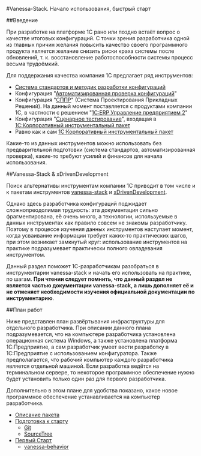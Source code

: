 #Vanessa-Stack. Начало использования, быстрый старт

##Введение

При разработке на платформе 1С рано или поздно встаёт вопрос о качестве итоговых
конфигураций. С точки зрения разработчика одной из главных причин желания повысить
качество своего программного продукта является желание снизить риски краха системы
после обновлений, т. к. восстановление работоспособности системы процесс весьма
трудоёмкий.

Для поддержания качества компания 1С предлагает ряд инструментов:

* [Система стандартов и методик разработки конфигураций](http://its.1c.ru/db/v8std)
* Конфигурация "[Автоматизированная проверка конфигураций](http://v8.1c.ru/acc/)"
* Конфигурация "[СППР](http://v8.1c.ru/model/)" (Система Проектирования Прикладных
Решений). На данный момент поставляется с продуктами компании 1С, в частности с решением
"[1С:ERP Управление предприятием 2](http://v8.1c.ru/erp/)"
* Конфигурация "[Сценарное тестирование](http://www.1c.ru/news/info.jsp?id=17985)",
входащая в [1С:Корпоративный инструментальный пакет](http://v8.1c.ru/expert/etp.htm)
* Равно как и сам [1С:Корпоративный инструментальный пакет](http://v8.1c.ru/expert/etp.htm)

Какие-то из данных инструментов можно использовать без предварительной подготовки
(система стандартов, автоматизированная проверка), какие-то требуют усилий и финансов для
начала использования.

##Vanessa-Stack & xDrivenDevelopment

Поиск альтернативы инструментам компании 1С приводит в том числе и к пакетам инструментов
[vanessa-stack](https://github.com/silverbulleters) и
[xDrivenDevelopment](https://github.com/xDrivenDevelopment).

Однако здесь разработчика конфигураций поджидает сложнопреодолимая трудность: эта
документация сильно фрагментирована, её очень много, а технологии, используемые в данных
инструментах как правило совсем не знакомы разработчику. Поэтому в процессе изучения
данных инструментов наступает момент, когда усваивание информации требует каких-то
практических шагов, при этом возникает замкнутый круг: использование инструментов на
практике подразумевает практически полного овладевания инструментом.

Данный раздел поможет 1С-разработчикам разобраться в инструментарии vanessa-stack
и начать его использовать на практике, по шагам. **При чтении следует помнить, что
данный раздел не является частью документации vanessa-stack, а лишь дополняет её
и не отменяет необходимости изучения официальной документации по инструментарию**.

##План работ

Ниже представлен план развёртывания инфраструктуры для отдельного разработчика.
При описании данного плана подразумевается, что на компьютере разработчика установлена
операционная система Windows, а также установлена платформа 1С:Предприятие, а сам
разработчик умеет вести разработку в 1С:Предприятие с использованием конфигуратора.
Также предполагается, что рабочий компьютер каждого разработчика является отдельной
машиной. Если разработка ведётся на терминальном сервере, то некоторое программное
обеспечение нужно будет установить только один раз для первого разработчика.

Дополнительно в этом плане для удобства показано, какое новое программное обеспечение
устанавливается на компьютер разработчика.

* [Описание пакета](Overview.md)
* [Подготовка к старту](Prepare.md)
    * [Git](https://git-for-windows.github.io/)
    * [SourceTree](https://www.sourcetreeapp.com/) 
* [Первый Старт](FirstStart.md)
    * [vanessa-behavior](https://github.com/silverbulleters/vanessa-behavior)

<!---* [Написание требований](FeatureWriting.md)
    * [Visual Studio Code](https://code.visualstudio.com/)
    * [vanessa-bdd-editor](https://github.com/silverbulleters/vanessa-bdd-editor)
    * [Python](https://www.python.org/)
    * [v8unpack](https://github.com/dmpas/v8unpack)
* [Юнит тестирование](UnitTests.md)
    * [xUnitFor1C](https://github.com/xDrivenDevelopment/xUnitFor1C)
* [Автоматизация](Automation.md)
    * [vanessa-runner](https://github.com/silverbulleters/vanessa-runner)
--->
